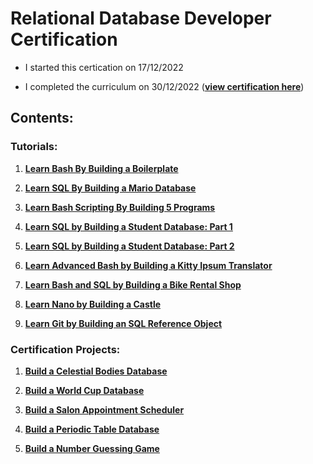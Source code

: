 # Relational Database Developer Certification

* I started this certication on 17/12/2022

* I completed the curriculum on 30/12/2022 ([**view certification here**](https://www.freecodecamp.org/certification/fcc55144a21-0a3a-4329-acd7-8e49b83d46f3/relational-database-v8))

## Contents:

### Tutorials:

1) [**Learn Bash By Building a Boilerplate**](01%20-%20Learn%20Bash%20by%20Building%20a%20Boilerplate)

2) [**Learn SQL By Building a Mario Database**](02%20-%20Learn%20SQL%20By%20Building%20a%20Mario%20Database)

3) [**Learn Bash Scripting By Building 5 Programs**](/03%20-%20Relational%20Database/04%20-%20Learn%20Bash%20Scripting%20By%20Building%205%20Programs)

4) [**Learn SQL by Building a Student Database: Part 1**](/03%20-%20Relational%20Database/05%20-%20Learn%20SQL%20By%20Building%20a%20Student%20Database%20(Part%201))

5) [**Learn SQL by Building a Student Database: Part 2**](/03%20-%20Relational%20Database/06%20-%20Learn%20SQL%20By%20Building%20a%20Student%20Database%20(Part%202))

6) [**Learn Advanced Bash by Building a Kitty Ipsum Translator**](/03%20-%20Relational%20Database/08%20-%20Learn%20Advanced%20Bash%20by%20Building%20a%20Kitty%20Ipsum%20Translator)

7) [**Learn Bash and SQL by Building a Bike Rental Shop**](/03%20-%20Relational%20Database/09%20-%20Learn%20Bash%20and%20SQL%20by%20Building%20a%20Bike%20Rental%20Shop)

8) [**Learn Nano by Building a Castle**](/03%20-%20Relational%20Database/11%20-%20Learn%20Nano%20by%20Building%20a%20Castle)

9) [**Learn Git by Building an SQL Reference Object**](/03%20-%20Relational%20Database/12%20-%20Learn%20Git%20by%20Building%20an%20SQL%20Reference%20Object)

### Certification Projects:

1) [**Build a Celestial Bodies Database**](03%20-%20Build%20a%20Celestial%20Bodies%20Database)

2) [**Build a World Cup Database**](/03%20-%20Relational%20Database/07%20-%20Build%20a%20World%20Cup%20Database)

3) [**Build a Salon Appointment Scheduler**](/03%20-%20Relational%20Database/10%20-%20Build%20a%20Salon%20Appointment%20Scheduler)

4) [**Build a Periodic Table Database**](/03%20-%20Relational%20Database/13%20-%20Build%20a%20Periodic%20Table%20Database)

5) [**Build a Number Guessing Game**](/03%20-%20Relational%20Database/14%20-%20Build%20a%20Number%20Guessing%20Game)
